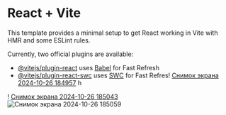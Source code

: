 # React + Vite

This template provides a minimal setup to get React working in Vite with HMR and some ESLint rules.

Currently, two official plugins are available:

- [@vitejs/plugin-react](https://github.com/vitejs/vite-plugin-react/blob/main/packages/plugin-react/README.md) uses [Babel](https://babeljs.io/) for Fast Refresh
- [@vitejs/plugin-react-swc](https://github.com/vitejs/vite-plugin-react-swc) uses [SWC](https://swc.rs/) for Fast Refres!
  [Снимок экрана 2024-10-26 184957](https://github.com/user-attachments/assets/8091107d-ac27-4eab-aeef-1df684666b70)
h
  
!
[Снимок экрана 2024-10-26 185043](https://github.com/user-attachments/assets/0ef1f86c-0665-4eac-9982-2068bfc44298)
![Снимок экрана 2024-10-26 185059](https://github.com/user-attachments/assets/f82cf6c1-f3ed-468c-a6ed-16be96f70761)

